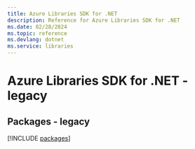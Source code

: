 ```yaml
---
title: Azure Libraries SDK for .NET
description: Reference for Azure Libraries SDK for .NET
ms.date: 02/28/2024
ms.topic: reference
ms.devlang: dotnet
ms.service: libraries
---
```

# Azure Libraries SDK for .NET - legacy
## Packages - legacy
[!INCLUDE [packages](libraries-index.md)]